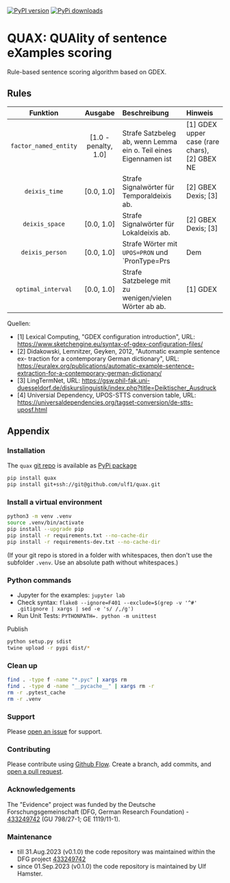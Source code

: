 [![PyPI version](https://badge.fury.io/py/quax.svg)](https://badge.fury.io/py/quax)
[![PyPi downloads](https://img.shields.io/pypi/dm/quax)](https://img.shields.io/pypi/dm/quax)

# QUAX: QUAlity of sentence eXamples scoring
Rule-based sentence scoring algorithm based on GDEX.


## Rules


| Funktion | Ausgabe | Beschreibung | Hinweis |
|:---:|:---:|:---|:---|
| `factor_named_entity` | [1.0 - penalty, 1.0] | Strafe Satzbeleg ab, wenn Lemma ein o. Teil eines Eigennamen ist | [1] GDEX upper case (rare chars), [2] GBEX NE |
| `deixis_time` | [0.0, 1.0] | Strafe Signalwörter für Temporaldeixis ab. | [2] GBEX Dexis; [3] |
| `deixis_space` | [0.0, 1.0] | Strafe Signalwörter für Lokaldeixis ab. | [2] GBEX Dexis; [3] |
| `deixis_person` | [0.0, 1.0] | Strafe Wörter mit `UPOS=PRON` und `PronType=Prs|Dem|Ind|Neg|Tot` ab. Entspricht STTS PoS-Tags `PDS` (`PRON` + `Dem`, z.B, das, dies, die, diese, der), `PIS` (`PRON` + `Ind|Neg|Tot`, z.B, man, allem, nichts, alles, mehr), `PPER` (`PRON` + `Prs`, z.B, es, sie, er, wir, ich), `PPOSS` (`PRON` + `Prs`, z.B, ihren, Seinen, seinem, unsrigen, meiner). | [1] GDEX graylist PoS- Tags, [2] GBEX Dexis; [3], [4] |
| `optimal_interval` | [0.0, 1.0] | Strafe Satzbelege mit zu wenigen/vielen Wörter ab ab. | [1] GDEX |


Quellen:
- [1] Lexical Computing, "GDEX configuration introduction", URL: https://www.sketchengine.eu/syntax-of-gdex-configuration-files/
- [2] Didakowski, Lemnitzer, Geyken, 2012, "Automatic example sentence ex- traction for a contemporary German dictionary", URL: https://euralex.org/publications/automatic-example-sentence-extraction-for-a-contemporary-german-dictionary/
- [3] LingTermNet, URL: https://gsw.phil-fak.uni-duesseldorf.de/diskurslinguistik/index.php?title=Deiktischer_Ausdruck
- [4] Universial Dependency, UPOS-STTS conversion table, URL: https://universaldependencies.org/tagset-conversion/de-stts-uposf.html


## Appendix

### Installation
The `quax` [git repo](http://github.com/ulf1/quax) is available as [PyPi package](https://pypi.org/project/quax)

```sh
pip install quax
pip install git+ssh://git@github.com/ulf1/quax.git
```

### Install a virtual environment

```sh
python3 -m venv .venv
source .venv/bin/activate
pip install --upgrade pip
pip install -r requirements.txt --no-cache-dir
pip install -r requirements-dev.txt --no-cache-dir
```

(If your git repo is stored in a folder with whitespaces, then don't use the subfolder `.venv`. Use an absolute path without whitespaces.)

### Python commands

* Jupyter for the examples: `jupyter lab`
* Check syntax: `flake8 --ignore=F401 --exclude=$(grep -v '^#' .gitignore | xargs | sed -e 's/ /,/g')`
* Run Unit Tests: `PYTHONPATH=. python -m unittest`

Publish

```sh
python setup.py sdist 
twine upload -r pypi dist/*
```

### Clean up 

```sh
find . -type f -name "*.pyc" | xargs rm
find . -type d -name "__pycache__" | xargs rm -r
rm -r .pytest_cache
rm -r .venv
```


### Support
Please [open an issue](https://github.com/ulf1/quax/issues/new) for support.


### Contributing
Please contribute using [Github Flow](https://guides.github.com/introduction/flow/). Create a branch, add commits, and [open a pull request](https://github.com/ulf1/quax/compare/).


### Acknowledgements
The "Evidence" project was funded by the Deutsche Forschungsgemeinschaft (DFG, German Research Foundation) - [433249742](https://gepris.dfg.de/gepris/projekt/433249742) (GU 798/27-1; GE 1119/11-1).

### Maintenance
- till 31.Aug.2023 (v0.1.0) the code repository was maintained within the DFG project [433249742](https://gepris.dfg.de/gepris/projekt/433249742)
- since 01.Sep.2023 (v0.1.0) the code repository is maintained by Ulf Hamster.